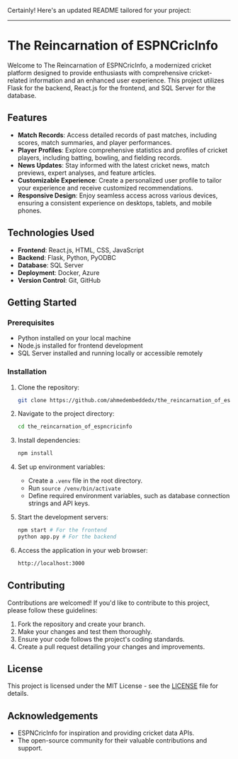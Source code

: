 Certainly! Here's an updated README tailored for your project:

---

# The Reincarnation of ESPNCricInfo

Welcome to The Reincarnation of ESPNCricInfo, a modernized cricket platform designed to provide enthusiasts with comprehensive cricket-related information and an enhanced user experience. This project utilizes Flask for the backend, React.js for the frontend, and SQL Server for the database.

## Features

- **Match Records**: Access detailed records of past matches, including scores, match summaries, and player performances.
- **Player Profiles**: Explore comprehensive statistics and profiles of cricket players, including batting, bowling, and fielding records.
- **News Updates**: Stay informed with the latest cricket news, match previews, expert analyses, and feature articles.
- **Customizable Experience**: Create a personalized user profile to tailor your experience and receive customized recommendations.
- **Responsive Design**: Enjoy seamless access across various devices, ensuring a consistent experience on desktops, tablets, and mobile phones.

## Technologies Used

- **Frontend**: React.js, HTML, CSS, JavaScript
- **Backend**: Flask, Python, PyODBC
- **Database**: SQL Server
- **Deployment**: Docker, Azure
- **Version Control**: Git, GitHub

## Getting Started

### Prerequisites

- Python installed on your local machine
- Node.js installed for frontend development
- SQL Server installed and running locally or accessible remotely

### Installation

1. Clone the repository:

   ```bash
   git clone https://github.com/ahmedembeddedx/the_reincarnation_of_espncricinfo.git
   ```

2. Navigate to the project directory:

   ```bash
   cd the_reincarnation_of_espncricinfo
   ```

3. Install dependencies:

   ```bash
   npm install
   ```

4. Set up environment variables:

   - Create a `.venv` file in the root directory.
   - Run `source /venv/bin/activate`
   - Define required environment variables, such as database connection strings and API keys.

5. Start the development servers:

   ```bash
   npm start # For the frontend
   python app.py # For the backend
   ```

6. Access the application in your web browser:

   ```bash
   http://localhost:3000
   ```

## Contributing

Contributions are welcomed! If you'd like to contribute to this project, please follow these guidelines:

1. Fork the repository and create your branch.
2. Make your changes and test them thoroughly.
3. Ensure your code follows the project's coding standards.
4. Create a pull request detailing your changes and improvements.

## License

This project is licensed under the MIT License - see the [LICENSE](LICENSE) file for details.

## Acknowledgements

- ESPNCricInfo for inspiration and providing cricket data APIs.
- The open-source community for their valuable contributions and support.
